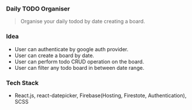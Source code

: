 ### Daily TODO Organiser

> Organise your daily todod by date creating a board.

### Idea

- User can authenticate by google auth provider.
- User can create a board by date.
- User can perform todo CRUD operation on the board.
- User can filter any todo board in between date range.

### Tech Stack

- React.js, react-datepicker, Firebase(Hosting, Firestote, Authentication), SCSS
